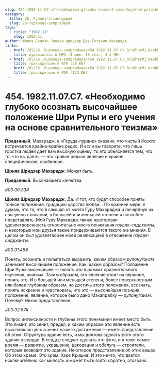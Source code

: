 ```yaml
---
slug: 454-1982-11-07-c7-neobhodimo-gluboko-osoznat-vysochajshee-polozhenie-shri-rupy-i-ego-ucheniya-na-osnove-sravnitelnogo-teizma
category:
  title: 26. Рупануга-сампрадая
  slug: 26-rupanuga-sampradaya
tags:
  - title: "1982.11"
    slug: 1982-11
author: Шрила Бхакти Ракшак Шридхар Дев-Госвами Махарадж
links:
  - href: /dl/26._Rupanuga-sampradaya/454_1982.11.07.C7_SridharMj_Neobhodimo_gluboko_osoznat_vysochajshee_polozhenie_Shri_Rupy_i_ego_uchenija_na_osnove_sravnitelnogo_teizma.mp3
    title: аудиозапись в MP3 (4 мин. 16 сек., 4,5 МБ)
  - href: /dl/26._Rupanuga-sampradaya/454_1982.11.07.C7_SridharMj_Neobhodimo_gluboko_osoznat_vysochajshee_polozhenie_Shri_Rupy_i_ego_uchenija_na_osnove_sravnitelnogo_teizma.rtf
    title: транскрипцию в RTF (58 КБ)
  - href: /dl/26._Rupanuga-sampradaya/454_1982.11.07.C7_SridharMj_Neobhodimo_gluboko_osoznat_vysochajshee_polozhenie_Shri_Rupy_i_ego_uchenija_na_osnove_sravnitelnogo_teizma.pdf
    title: транскрипцию в PDF (123 КБ)
---
```


# 454. 1982.11.07.C7. «Необходимо глубоко осознать высочайшее положение Шри Рупы и его учения на основе сравнительного теизма»

**Преданный:** Махарадж, в «Гаруда-пуране» сказано, что чистый *бхакта* встречается крайне-крайне редко. И если вы говорите, что лишь горстка людей дает вам высокую оценку, то это объясняется тем, что то, что вы даете, — это крайне редкое явление и крайне специфическое, особенное.

**Шрила Шридхар Махарадж:** Может быть.

**Преданный:** Высочайшего качества.

*#00:00:33#*

**Шрила Шридхар Махарадж:** Да. И тот, кто будет способен понять тонкое положение, градацию царства любви… По крайней мере, я думаю, что то, что я слышал от моего Гуру Махараджа и почерпнул из священных писаний, в большей или меньшей степени я способен представлять. Мой Гуру Махарадж также чувствовал удовлетворенность относительно моего понимания *гаудия-сиддханты*, и некоторые мои друзья также придерживаются такого же мнения. В целом он был удовлетворен моей реализацией в отношении *гаудия-сиддханты*.

*#00:01:45#*

Понять, осознать и попытаться выразить, каким образом *рупанугаизм* занимает высочайшее положение. Как, каким образом? Положение Шри Рупы высочайшее — понять это в рамках сравнительного изучения, анализа. Таким образом, это явление стоит на вершине, понять это. И в большей или меньшей степени, более поверхностным или более глубоким образом, но достичь этого положения, осознать, понять искренне и чувствовать, что это — высочайшая позиция, положение, явление, которое было дано Махапрабху — *рупанугаизм*. Почему? Некое представление.

*#00:02:57#*

Вопрос интенсивности и глубины этого понимания имеет место быть. Это лимит, это зенит, предел, и каким образом это явление есть высочайшая цель и зенит нашего достижения — иметь представление об этом. Структура здание есть, и мы должны сделать фото этого здания в сердце. В сердце следует сделать это фото, и в тоже самое время — развитие, украшение, декорации и обслуга — строители, которые возводят это здание. Некоторое представление об этих вещах. Об этом храме. Это храм. Харе Кришна! И это нечто, что дается исключительно как милость и может быть взято обратно, отозвано.

